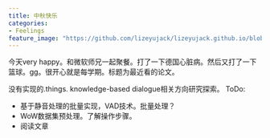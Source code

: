 ```yaml
---
title: 中秋快乐
categories:
- Feelings
feature_image: "https://github.com/lizeyujack/lizeyujack.github.io/blob/main/references.jpg?raw=true"
---
```


今天very happy。和微软师兄一起聚餐。打了一下德国心脏病。然后又打了一下篮球。gg。很开心就是每学期。标题为最近看的论文。
<!-- more -->
没有实现的.things.
knowledge-based dialogue相关方向研究探索。
ToDo: 
- 基于静音处理的批量实现，VAD技术。批量处理？
- WoW数据集预处理。了解操作步骤。
- 阅读文章
